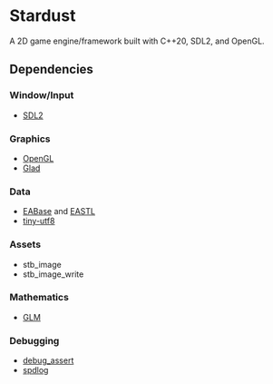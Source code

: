 # Stardust
A 2D game engine/framework built with C++20, SDL2, and OpenGL.

## Dependencies
### Window/Input
* [SDL2](https://www.libsdl.org/)

### Graphics
* [OpenGL](https://www.opengl.org/)
* [Glad](https://glad.dav1d.de/)

### Data
* [EABase](https://github.com/electronicarts/EABase) and [EASTL](https://github.com/electronicarts/EASTL)
* [tiny-utf8](https://github.com/DuffsDevice/tiny-utf8)

### Assets
* stb_image
* stb_image_write

### Mathematics
* [GLM](https://github.com/g-truc/glm)

### Debugging
* [debug_assert](https://github.com/foonathan/debug_assert)
* [spdlog](https://github.com/gabime/spdlog)
